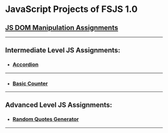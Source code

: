 # JavaScript Projects of FSJS 1.0

## [JS DOM Manipulation Assignments](https://github.com/yashPundhir/JS_DOM_Manipulation_Assignments)

---

## Intermediate Level JS Assignments:

- ### [Accordion](https://github.com/yashPundhir/Accordion)

---

- ### [Basic Counter](https://github.com/yashPundhir/Basic_Counter)

---

## Advanced Level JS Assignments:

- ### [Random Quotes Generator](https://github.com/yashPundhir/Random_Quotes_Generator)

---

